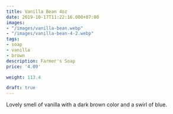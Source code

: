 ```yaml
---
title: Vanilla Bean 4oz
date: 2019-10-17T11:22:16.000+07:00
images:
- "/images/vanilla-bean.webp"
- "/images/vanilla-bean-4-2.webp"
tags:
- soap
- vanilla
- brown
description: Farmer's Soap
price: '4.00'

weight: 113.4

draft: true
---
```

Lovely smell of vanilla with a dark brown color and a swirl of blue.



